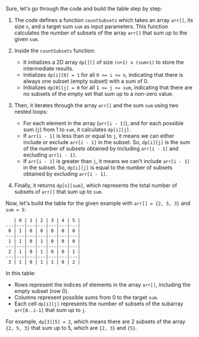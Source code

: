 Sure, let's go through the code and build the table step by step:

1. The code defines a function `countSubsets` which takes an array `arr[]`, its size `n`, and a target sum `sum` as input parameters. This function calculates the number of subsets of the array `arr[]` that sum up to the given `sum`.

2. Inside the `countSubsets` function:
   - It initializes a 2D array `dp[][]` of size `(n+1) x (sum+1)` to store the intermediate results.
   - Initializes `dp[i][0] = 1` for all `0 <= i <= n`, indicating that there is always one subset (empty subset) with a sum of 0.
   - Initializes `dp[0][j] = 0` for all `1 <= j <= sum`, indicating that there are no subsets of the empty set that sum up to a non-zero value.

3. Then, it iterates through the array `arr[]` and the sum `sum` using two nested loops:
   - For each element in the array (`arr[i - 1]`), and for each possible sum (`j`) from 1 to `sum`, it calculates `dp[i][j]`.
   - If `arr[i - 1]` is less than or equal to `j`, it means we can either include or exclude `arr[i - 1]` in the subset. So, `dp[i][j]` is the sum of the number of subsets obtained by including `arr[i - 1]` and excluding `arr[i - 1]`.
   - If `arr[i - 1]` is greater than `j`, it means we can't include `arr[i - 1]` in the subset. So, `dp[i][j]` is equal to the number of subsets obtained by excluding `arr[i - 1]`.

4. Finally, it returns `dp[n][sum]`, which represents the total number of subsets of `arr[]` that sum up to `sum`.

Now, let's build the table for the given example with `arr[] = {2, 5, 3}` and `sum = 5`:

```
   | 0 | 1 | 2 | 3 | 4 | 5 |
---|---|---|---|---|---|---|
 0 | 1 | 0 | 0 | 0 | 0 | 0 |
---|---|---|---|---|---|---|
 1 | 1 | 0 | 1 | 0 | 0 | 0 |
---|---|---|---|---|---|---|
 2 | 1 | 0 | 1 | 0 | 0 | 1 |
---|---|---|---|---|---|---|
 3 | 1 | 0 | 1 | 1 | 0 | 2 |
```

In this table:
- Rows represent the indices of elements in the array `arr[]`, including the empty subset (row 0).
- Columns represent possible sums from 0 to the target `sum`.
- Each cell `dp[i][j]` represents the number of subsets of the subarray `arr[0..i-1]` that sum up to `j`.

For example, `dp[3][5] = 2`, which means there are 2 subsets of the array `{2, 5, 3}` that sum up to 5, which are `{2, 3}` and `{5}`.